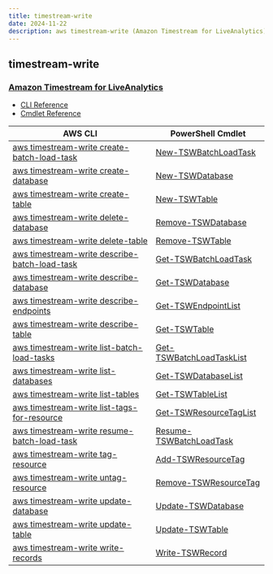 ```yaml
---
title: timestream-write
date: 2024-11-22
description: aws timestream-write (Amazon Timestream for LiveAnalytics) command/cmdlet list.
---
```


## timestream-write

### [Amazon Timestream for LiveAnalytics](https://aws.amazon.com/timestream/)

* [CLI Reference](https://awscli.amazonaws.com/v2/documentation/api/latest/reference/timestream-write/index.html)
* [Cmdlet Reference](https://docs.aws.amazon.com/powershell/latest/reference/items/TimestreamWrite_cmdlets.html)

|AWS CLI|PowerShell Cmdlet|
|----|----|
|[aws timestream-write create-batch-load-task](https://awscli.amazonaws.com/v2/documentation/api/latest/reference/timestream-write/create-batch-load-task.html)|[New-TSWBatchLoadTask](https://docs.aws.amazon.com/powershell/latest/reference/items/New-TSWBatchLoadTask.html)|
|[aws timestream-write create-database](https://awscli.amazonaws.com/v2/documentation/api/latest/reference/timestream-write/create-database.html)|[New-TSWDatabase](https://docs.aws.amazon.com/powershell/latest/reference/items/New-TSWDatabase.html)|
|[aws timestream-write create-table](https://awscli.amazonaws.com/v2/documentation/api/latest/reference/timestream-write/create-table.html)|[New-TSWTable](https://docs.aws.amazon.com/powershell/latest/reference/items/New-TSWTable.html)|
|[aws timestream-write delete-database](https://awscli.amazonaws.com/v2/documentation/api/latest/reference/timestream-write/delete-database.html)|[Remove-TSWDatabase](https://docs.aws.amazon.com/powershell/latest/reference/items/Remove-TSWDatabase.html)|
|[aws timestream-write delete-table](https://awscli.amazonaws.com/v2/documentation/api/latest/reference/timestream-write/delete-table.html)|[Remove-TSWTable](https://docs.aws.amazon.com/powershell/latest/reference/items/Remove-TSWTable.html)|
|[aws timestream-write describe-batch-load-task](https://awscli.amazonaws.com/v2/documentation/api/latest/reference/timestream-write/describe-batch-load-task.html)|[Get-TSWBatchLoadTask](https://docs.aws.amazon.com/powershell/latest/reference/items/Get-TSWBatchLoadTask.html)|
|[aws timestream-write describe-database](https://awscli.amazonaws.com/v2/documentation/api/latest/reference/timestream-write/describe-database.html)|[Get-TSWDatabase](https://docs.aws.amazon.com/powershell/latest/reference/items/Get-TSWDatabase.html)|
|[aws timestream-write describe-endpoints](https://awscli.amazonaws.com/v2/documentation/api/latest/reference/timestream-write/describe-endpoints.html)|[Get-TSWEndpointList](https://docs.aws.amazon.com/powershell/latest/reference/items/Get-TSWEndpointList.html)|
|[aws timestream-write describe-table](https://awscli.amazonaws.com/v2/documentation/api/latest/reference/timestream-write/describe-table.html)|[Get-TSWTable](https://docs.aws.amazon.com/powershell/latest/reference/items/Get-TSWTable.html)|
|[aws timestream-write list-batch-load-tasks](https://awscli.amazonaws.com/v2/documentation/api/latest/reference/timestream-write/list-batch-load-tasks.html)|[Get-TSWBatchLoadTaskList](https://docs.aws.amazon.com/powershell/latest/reference/items/Get-TSWBatchLoadTaskList.html)|
|[aws timestream-write list-databases](https://awscli.amazonaws.com/v2/documentation/api/latest/reference/timestream-write/list-databases.html)|[Get-TSWDatabaseList](https://docs.aws.amazon.com/powershell/latest/reference/items/Get-TSWDatabaseList.html)|
|[aws timestream-write list-tables](https://awscli.amazonaws.com/v2/documentation/api/latest/reference/timestream-write/list-tables.html)|[Get-TSWTableList](https://docs.aws.amazon.com/powershell/latest/reference/items/Get-TSWTableList.html)|
|[aws timestream-write list-tags-for-resource](https://awscli.amazonaws.com/v2/documentation/api/latest/reference/timestream-write/list-tags-for-resource.html)|[Get-TSWResourceTagList](https://docs.aws.amazon.com/powershell/latest/reference/items/Get-TSWResourceTagList.html)|
|[aws timestream-write resume-batch-load-task](https://awscli.amazonaws.com/v2/documentation/api/latest/reference/timestream-write/resume-batch-load-task.html)|[Resume-TSWBatchLoadTask](https://docs.aws.amazon.com/powershell/latest/reference/items/Resume-TSWBatchLoadTask.html)|
|[aws timestream-write tag-resource](https://awscli.amazonaws.com/v2/documentation/api/latest/reference/timestream-write/tag-resource.html)|[Add-TSWResourceTag](https://docs.aws.amazon.com/powershell/latest/reference/items/Add-TSWResourceTag.html)|
|[aws timestream-write untag-resource](https://awscli.amazonaws.com/v2/documentation/api/latest/reference/timestream-write/untag-resource.html)|[Remove-TSWResourceTag](https://docs.aws.amazon.com/powershell/latest/reference/items/Remove-TSWResourceTag.html)|
|[aws timestream-write update-database](https://awscli.amazonaws.com/v2/documentation/api/latest/reference/timestream-write/update-database.html)|[Update-TSWDatabase](https://docs.aws.amazon.com/powershell/latest/reference/items/Update-TSWDatabase.html)|
|[aws timestream-write update-table](https://awscli.amazonaws.com/v2/documentation/api/latest/reference/timestream-write/update-table.html)|[Update-TSWTable](https://docs.aws.amazon.com/powershell/latest/reference/items/Update-TSWTable.html)|
|[aws timestream-write write-records](https://awscli.amazonaws.com/v2/documentation/api/latest/reference/timestream-write/write-records.html)|[Write-TSWRecord](https://docs.aws.amazon.com/powershell/latest/reference/items/Write-TSWRecord.html)|

